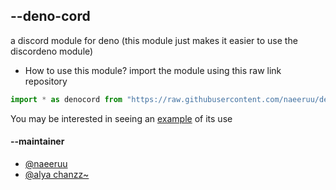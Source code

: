 ## --deno-cord
a discord module for deno (this module just makes it easier to use the discordeno module)

- How to use this module?
import the module using this raw link repository
```js
import * as denocord from "https://raw.githubusercontent.com/naeeruu/denocord/main/mod.ts";
```
You may be interested in seeing an [example](https://github.com/naeeruu/tes-module) of its use

#### --maintainer
- [@naeeruu](https://github.com/naeeruu)
- [@alya chanzz~](https://github.com/ylaafx)
